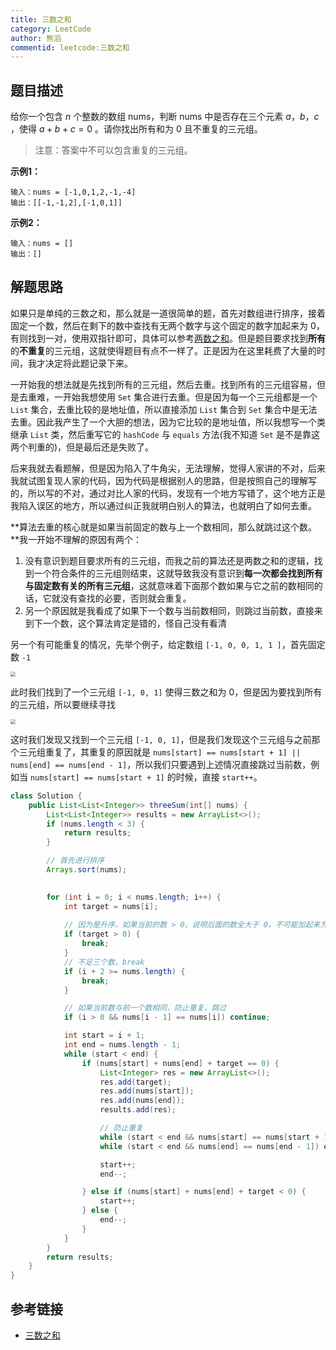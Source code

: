 ```yaml
---
title: 三数之和
category: LeetCode
author: 熊滔
commentid: leetcode:三数之和
---
```


## 题目描述

给你一个包含 $n$ 个整数的数组 nums，判断 nums 中是否存在三个元素 $a$，$b$，$c$ ，使得 $a + b + c = 0$ 。请你找出所有和为 $0$ 且不重复的三元组。

> 注意：答案中不可以包含重复的三元组。

**示例1：**

```
输入：nums = [-1,0,1,2,-1,-4]
输出：[[-1,-1,2],[-1,0,1]]
```

**示例2：**

```
输入：nums = []
输出：[]
```

## 解题思路

如果只是单纯的三数之和，那么就是一道很简单的题，首先对数组进行排序，接着固定一个数，然后在剩下的数中查找有无两个数字与这个固定的数字加起来为 $0$，有则找到一对，使用双指针即可，具体可以参考[两数之和](https://lastknightcoder.github.io/lastknightcoder/%E4%B8%A4%E6%95%B0%E4%B9%8B%E5%92%8C/)。但是题目要求找到**所有**的**不重复**的三元组，这就使得题目有点不一样了。正是因为在这里耗费了大量的时间，我才决定将此题记录下来。

一开始我的想法就是先找到所有的三元组，然后去重。找到所有的三元组容易，但是去重难，一开始我想使用 `Set` 集合进行去重。但是因为每一个三元组都是一个 `List` 集合，去重比较的是地址值，所以直接添加 `List` 集合到 `Set` 集合中是无法去重。因此我产生了一个大胆的想法，因为它比较的是地址值，所以我想写一个类继承 `List` 类，然后重写它的 `hashCode` 与 `equals` 方法(我不知道 `Set` 是不是靠这两个判重的)，但是最后还是失败了。

后来我就去看题解，但是因为陷入了牛角尖，无法理解，觉得人家讲的不对，后来我就试图复现人家的代码，因为代码是根据别人的思路，但是按照自己的理解写的，所以写的不对，通过对比人家的代码，发现有一个地方写错了，这个地方正是我陷入误区的地方，所以通过纠正我就明白别人的算法，也就明白了如何去重。

**算法去重的核心就是如果当前固定的数与上一个数相同，那么就跳过这个数。**我一开始不理解的原因有两个：

1. 没有意识到题目要求所有的三元组，而我之前的算法还是两数之和的逻辑，找到一个符合条件的三元组则结束，这就导致我没有意识到**每一次都会找到所有与固定数有关的所有三元组**，这就意味着下面那个数如果与它之前的数相同的话，它就没有查找的必要，否则就会重复。
2. 另一个原因就是我看成了如果下一个数与当前数相同，则跳过当前数，直接来到下一个数，这个算法肯定是错的，怪自己没有看清

另一个有可能重复的情况，先举个例子，给定数组 `[-1, 0, 0, 1, 1 ]`，首先固定数 `-1`

<img src="https://gitee.com/lastknightcoder/blogimage/raw/master/20210318164312.png" style="zoom:50%;" />

此时我们找到了一个三元组 `[-1, 0, 1]` 使得三数之和为 $0$，但是因为要找到所有的三元组，所以要继续寻找

<img src="https://gitee.com/lastknightcoder/blogimage/raw/master/20210318164513.png" style="zoom:50%;" />

这时我们发现又找到一个三元组 `[-1, 0, 1]`，但是我们发现这个三元组与之前那个三元组重复了，其重复的原因就是 `nums[start] == nums[start + 1] || nums[end] == nums[end - 1]`，所以我们只要遇到上述情况直接跳过当前数，例如当 `nums[start] == nums[start + 1]` 的时候，直接 `start++`。

```java
class Solution {
    public List<List<Integer>> threeSum(int[] nums) {
        List<List<Integer>> results = new ArrayList<>();
        if (nums.length < 3) {
            return results;
        }

        // 首先进行排序
        Arrays.sort(nums);

        
        for (int i = 0; i < nums.length; i++) {
            int target = nums[i];
            
            // 因为是升序，如果当前的数 > 0，说明后面的数全大于 0，不可能加起来为 0
            if (target > 0) {
                break;
            }
            // 不足三个数，break
            if (i + 2 >= nums.length) {
                break;
            }

            // 如果当前数与前一个数相同，防止重复，跳过
            if (i > 0 && nums[i - 1] == nums[i]) continue;

            int start = i + 1;
            int end = nums.length - 1;
            while (start < end) {
                if (nums[start] + nums[end] + target == 0) {
                    List<Integer> res = new ArrayList<>();
                    res.add(target);
                    res.add(nums[start]);
                    res.add(nums[end]);
                    results.add(res);

                    // 防止重复
                    while (start < end && nums[start] == nums[start + 1]) start++;
                    while (start < end && nums[end] == nums[end - 1]) end--;

                    start++;
                    end--;

                } else if (nums[start] + nums[end] + target < 0) {
                    start++;
                } else {
                    end--;
                }
            }
        }
        return results;
    }
}
```

## 参考链接

- [三数之和](https://leetcode-cn.com/problems/3sum/)

